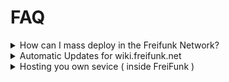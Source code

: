 # FAQ

<details>
<summary> How can I mass deploy in the Freifunk Network? </summary>
<br>

1. Clear folder `tmp/images`.
2. Generate images for every location you want to update
3. Use `mass-update.sh` while you are connected to the Freifunk Network. It will automatically connect via ssh to all routers and install the new firmware.

</details>

<details>
<summary> Automatic Updates for wiki.freifunk.net </summary>
<br>

[wiki.freifunk.net](https://wiki.freifunk.net/)

By default all articles that follow the convention will be updated automatically when config changes get merged into the main branch.
To add this option to your wikiarticle add a section called "Konfiguration" and replace all values that you want to automatically change as you can see in [this example-article](https://wiki.freifunk.net/Berlin:Standorte:Fesev). If you want to add a new location you can start with [this template](https://wiki.freifunk.net/Berlin:Standorte:Template).

Wikiupdater expects an article or a redirect to the article at `wiki.freifunk.net/Berlin:Standorte:$LOCATION` where `$LOCATION` is the location name defined in your file at `locations/$LOCATION.yml`. You can manually run this update by using `--tags wiki` in a ansible config run

</details>

<details>
<summary> Hosting you own sevice ( inside FreiFunk )</summary>

## How can I have my own website/blog/service?
You need to host your service on a separate device like your old computer.
to make it reachable within Freifunk define a static IP Address in the config file of your location like this:
```yml
[...]
    assignments:
      foo-core: 1
      foo-service: 2
```
You could choose an existing network like `mgmt` or define a extra one. Just make sure it doesn't have `inbound_filtering: true` set.

Set the corresponding static IP on your separate device. It will be reachable via the IP Address or via its internal Domain `foo-service.ff`.

If you encounter problems with reaching the local services make sure to check if you are connected via a VPN or have a different DNS configured.


### How can I reach it from outside the Freifunk network

Freifunk Berlin uses a public routable IPv6 Addressroom within its network. We can open the firewall to let traffic in. After you finished these steps you can reach your service via IPv6 from all over the world.

1. Make sure your router doesnt block incoming traffic e.g. the subnetwork doesnt have `inbound_filtering`
2. Add the following to `group_vars/role_gateway/general.yml`

```yml
inbound_allow:
 - name: Rule Description (mandatory)
   dst: Destination IP (mandatory)
   src: Source IP
   proto: [tcp, udp, icmp.]
   src_port:
   dst_port: 22
```
3. Update the Firewall of the Gateways

   _Note: This can only be done by the maintainers of the bbb_

4. Check your separate device for its IPv6 Address (starting with 2001:) - it is reachbale now.

   _Note: IPv6 Addresses are handed out via SLAAC and might not be static. Define a static Address so it doesnt change over time_

</details>
